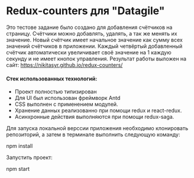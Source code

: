 # Redux-counters для "Datagile"

Это тестове задание было создано для добавления счётчиков на страницу. Счётчики можно добавлять, удалять, а так же менять их значение. Новый счётчик имеет начальное значение как сумму всех значений счётчиков в приложении. Каждый четвёртый добавленный счётчик автоматически увеличивает своё значение на 1 каждую секунду и не имеет кнопок управления. 
Результат работы выложен на сайт: https://nikitasyr.github.io/redux-counters/

#### Стек использованных технологий: 
* Проект полностью типизирован
* Для UI был использован фреймворк Antd
* CSS выполнен с применением модулей.  
* Хранение данных реализованно при помощи redux и react-redux.
* Асинхронные действия выполняются при помощи redux-saga.  

Для запуска локальной верссии приложения необходимо клонировать репозиторий, а затем в терминале выполнить следующую команду:  

npm install

Запустить проект:

npm start
